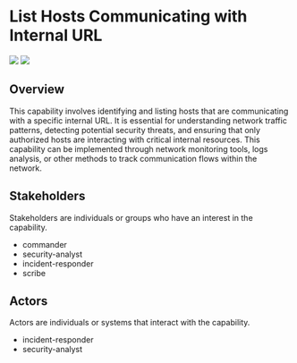 # List Hosts Communicating with Internal URL
![](https://img.shields.io/badge/Phase-Identification_%28P0002%29-blue)&nbsp;![](https://img.shields.io/badge/Category-General-blue)
## Overview
This capability involves identifying and listing hosts that are communicating with a specific internal URL. It is essential for understanding network traffic patterns, detecting potential security threats, and ensuring that only authorized hosts are interacting with critical internal resources. This capability can be implemented through network monitoring tools, logs analysis, or other methods to track communication flows within the network.

## Stakeholders
Stakeholders are individuals or groups who have an interest in the capability.

- commander
- security-analyst
- incident-responder
- scribe

## Actors
Actors are individuals or systems that interact with the capability.

- incident-responder
- security-analyst